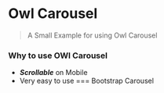 # Owl Carousel
> A Small Example for using Owl Carousel
### Why to use OWl Carousel
* ***Scrollable*** on Mobile
* Very easy to use === Bootstrap Carousel
